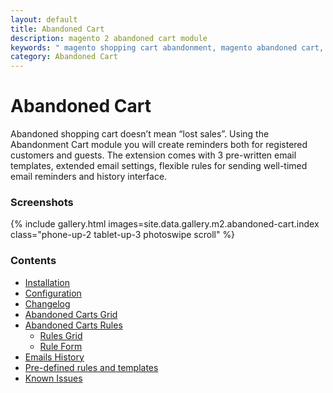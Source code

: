 ```yaml
---
layout: default
title: Abandoned Cart
description: magento 2 abandoned cart module
keywords: " magento shopping cart abandonment, magento abandoned cart, magento 2 abandoned cart email"
category: Abandoned Cart
---
```


# Abandoned Cart

Abandoned shopping cart doesn’t mean “lost sales”. Using the Abandonment Cart
module you will create reminders both for registered customers and guests.
The extension comes with 3 pre-written email templates, extended email settings,
flexible rules for sending well-timed email reminders and history interface.

### Screenshots

{% include gallery.html images=site.data.gallery.m2.abandoned-cart.index class="phone-up-2 tablet-up-3 photoswipe scroll" %}

### Contents

- [Installation](installation/)
- [Configuration](configuration/)
- [Changelog](changelog/)
- [Abandoned Carts Grid](backend/abandoned-carts-grid/)
- [Abandoned Carts Rules](backend/abandoned-cart-rules/)
     -  [Rules Grid](backend/abandoned-cart-rules/#grid)
     -  [Rule Form](backend/abandoned-cart-rules/#form)
- [Emails History](backend/emails-history/)
- [Pre-defined rules and templates](pre-defined-rules-and-templates/)
- [Known Issues](known-issues/)
